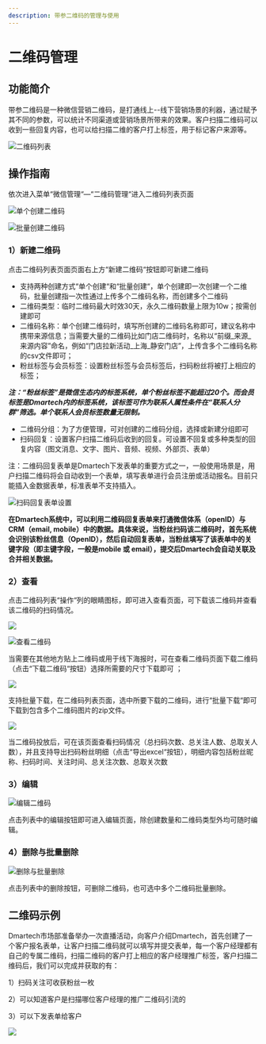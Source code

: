 ```yaml
---
description: 带参二维码的管理与使用
---
```


# 二维码管理

## 功能简介

带参二维码是一种微信营销二维码，是打通线上--线下营销场景的利器，通过赋予其不同的参数，可以统计不同渠道或营销场景所带来的效果。客户扫描二维码可以收到一些回复内容，也可以给扫描二维的客户打上标签，用于标记客户来源等。

![&#x4E8C;&#x7EF4;&#x7801;&#x5217;&#x8868;](../.gitbook/assets/image%20%28346%29.png)

## **操作指南**

依次进入菜单“微信管理“—“二维码管理“进入二维码列表页面

![&#x5355;&#x4E2A;&#x521B;&#x5EFA;&#x4E8C;&#x7EF4;&#x7801;](../.gitbook/assets/image%20%2857%29.png)

![&#x6279;&#x91CF;&#x521B;&#x5EFA;&#x4E8C;&#x7EF4;&#x7801;](../.gitbook/assets/111.png)

### **1）新建二维码**

点击二维码列表页面页面右上方“新建二维码“按钮即可新建二维码

* 支持两种创建方式“单个创建“和“批量创建“，单个创建即一次创建一个二维码，批量创建指一次性通过上传多个二维码名称，而创建多个二维码
* 二维码类型：临时二维码最大时效30天，永久二维码数量上限为10w；按需创建即可
* 二维码名称：单个创建二维码时，填写所创建的二维码名称即可，建议名称中携带来源信息；当需要大量的二维码比如门店二维码时，名称以“前缀\_来源\_来源内容”命名，例如“门店拉新活动\_上海\_静安门店”，上传含多个二维码名称的csv文件即可；
* 粉丝标签与会员标签：设置粉丝标签与会员标签后，扫码粉丝将被打上相应的标签；

_**注：“粉丝标签”是微信生态内的标签系统，单个粉丝标签不能超过20个。而会员标签是Dmartech内的标签系统，该标签可作为联系人属性条件在“联系人分群”筛选。单个联系人会员标签数量无限制。**_

* 二维码分组：为了方便管理，可对创建的二维码分组，选择或新建分组即可
* 扫码回复：设置客户扫描二维码后收到的回复。可设置不回复或多种类型的回复内容（图文消息、文字、图片、音频、视频、外部页、表单）

注：二维码回复表单是Dmartech下发表单的重要方式之一，一般使用场景是，用户扫描二维码将会自动收到一个表单，填写表单进行会员注册或活动报名。目前只能插入金数据表单，标准表单不支持插入。

![&#x626B;&#x7801;&#x56DE;&#x590D;&#x8868;&#x5355;&#x8BBE;&#x7F6E;](../.gitbook/assets/image%20%28329%29.png)

**在Dmartech系统中，可以利用二维码回复表单来打通微信体系（openID）与CRM（email, mobile）中的数据。具体来说，当粉丝扫码该二维码时，首先系统会识别该粉丝信息（OpenID），然后自动回复表单，当粉丝填写了该表单中的关键字段（即主键字段，一般是mobile 或 email），提交后Dmartech会自动关联及合并相关数据。**

### 2）查看

点击二维码列表“操作“列的眼睛图标，即可进入查看页面，可下载该二维码并查看该二维码的扫码情况。

![](../.gitbook/assets/image%20%28289%29.png)

![&#x67E5;&#x770B;&#x4E8C;&#x7EF4;&#x7801;](../.gitbook/assets/image%20%28352%29.png)

当需要在其他地方贴上二维码或用于线下海报时，可在查看二维码页面下载二维码（点击“下载二维码“按钮）选择所需要的尺寸下载即可 ；

![](../.gitbook/assets/image%20%28349%29.png)

支持批量下载，在二维码列表页面，选中所要下载的二维码，进行“批量下载“即可下载到包含多个二维码图片的zip文件。

![](../.gitbook/assets/image%20%28375%29.png)

当二维码投放后，可在该页面查看扫码情况（总扫码次数、总关注人数、总取关人数），并且支持导出扫码粉丝明细（点击“导出excel“按钮），明细内容包括粉丝昵称、扫码时间、关注时间、总关注次数、总取关次数

### 3）编辑

![&#x7F16;&#x8F91;&#x4E8C;&#x7EF4;&#x7801;](../.gitbook/assets/image%20%28198%29.png)

点击列表中的编辑按钮即可进入编辑页面，除创建数量和二维码类型外均可随时编辑。

### 4）删除与批量删除

![&#x5220;&#x9664;&#x4E0E;&#x6279;&#x91CF;&#x5220;&#x9664;](../.gitbook/assets/image%20%28255%29.png)

点击列表中的删除按钮，可删除二维码，也可选中多个二维码批量删除。

## 二维码示例

Dmartech市场部准备举办一次直播活动，向客户介绍Dmartech，首先创建了一个客户报名表单，让客户扫描二维码就可以填写并提交表单，每一个客户经理都有自己的专属二维码，扫描二维码的客户打上相应的客户经理推广标签，客户扫描二维码后，我们可以完成并获取的有：

1）扫码关注可收获粉丝一枚

2）可以知道客户是扫描哪位客户经理的推广二维码引流的

3）可以下发表单给客户

![](../.gitbook/assets/image%20%28380%29.png)

